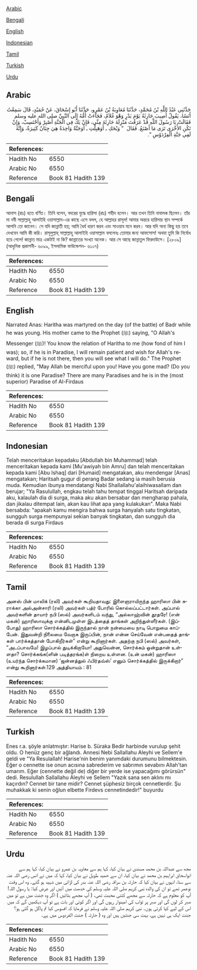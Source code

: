 [Arabic](#arabic)

[Bengali](#bengali)

[English](#english)

[Indonesian](#indonesian)

[Tamil](#tamil)

[Turkish](#turkish)

[Urdu](#urdu)

## Arabic


<div dir="rtl" lang="ar" style={{fontSize:'larger',backgroundColor:'#f8f9fa',padding:20}}>
حَدَّثَنِي عَبْدُ اللَّهِ بْنُ مُحَمَّدٍ، حَدَّثَنَا مُعَاوِيَةُ بْنُ عَمْرٍو، حَدَّثَنَا أَبُو إِسْحَاقَ، عَنْ حُمَيْدٍ، قَالَ سَمِعْتُ أَنَسًا، يَقُولُ أُصِيبَ حَارِثَةُ يَوْمَ بَدْرٍ وَهْوَ غُلاَمٌ، فَجَاءَتْ أُمُّهُ إِلَى النَّبِيِّ صلى الله عليه وسلم فَقَالَتْ يَا رَسُولَ اللَّهِ قَدْ عَرَفْتَ مَنْزِلَةَ حَارِثَةَ مِنِّي، فَإِنْ يَكُ فِي الْجَنَّةِ أَصْبِرْ وَأَحْتَسِبْ، وَإِنْ تَكُنِ الأُخْرَى تَرَى مَا أَصْنَعُ‏.‏ فَقَالَ ‏ "‏ وَيْحَكِ ـ أَوَهَبِلْتِ ـ أَوَجَنَّةٌ وَاحِدَةٌ هِيَ جِنَانٌ كَثِيرَةٌ، وَإِنَّهُ لَفِي جَنَّةِ الْفِرْدَوْسِ ‏"‏‏.‏
</div>
<div style={{backgroundColor:'#f8f9fa',padding:20, marginBottom: 10}}><table> <thead> <tr> <th>References:</th> <th></th> </tr> </thead> <tbody><tr><td>Hadith No</td><td>6550</td></tr><tr><td>Arabic No</td><td>6550</td></tr><tr><td>Reference</td><td>Book 81 Hadith 139</td></tr></tbody></table></div>

## Bengali


<div dir="ltr" lang="bn" style={{fontSize:'larger',backgroundColor:'#f8f9fa',padding:20}}>
আনাস (রাঃ) হতে বর্ণিত। তিনি বলেন, বদরের যুদ্ধে হারিসা (রাঃ) শহীদ হলেন। আর তখন তিনি নাবালক ছিলেন। তাঁর মা নবী সাল্লাল্লাহু আলাইহি ওয়াসাল্লাম-এর কাছে এসে বলল, হে আল্লাহর রাসূল! আমার অন্তরে হারিসার স্থান সম্পর্কে আপনি তো জানেন। সে যদি জান্নাতী হয়; আমি ধৈর্য ধারণ করব এবং সাওয়াব মনে করব। আর যদি অন্য কিছু হয় তবে দেখবেন আমি কী করি। রাসূলুল্লাহ্ সাল্লাল্লাহু আলাইহি ওয়াসাল্লাম বললেনঃ তোমার জন্য আফসোস! অথবা তুমি কি নির্বোধ হয়ে গেলে! জান্নাত মাত্র একটাই না কি? জান্নাতের সংখ্যা অনেক। আর সে আছে জান্নাতুল ফিরদাউসে। [২৮০৯] (আধুনিক প্রকাশনী- ৬০৯৯, ইসলামিক ফাউন্ডেশন- ৬১০৭)
</div>
<div style={{backgroundColor:'#f8f9fa',padding:20, marginBottom: 10}}><table> <thead> <tr> <th>References:</th> <th></th> </tr> </thead> <tbody><tr><td>Hadith No</td><td>6550</td></tr><tr><td>Arabic No</td><td>6550</td></tr><tr><td>Reference</td><td>Book 81 Hadith 139</td></tr></tbody></table></div>

## English


<div dir="ltr" lang="en" style={{fontSize:'larger',backgroundColor:'#f8f9fa',padding:20}}>
Narrated Anas: Haritha was martyred on the day (of the battle) of Badr while he was young. His mother came to the Prophet (ﷺ) saying, "O Allah's Messenger (ﷺ)! You know the relation of Haritha to me (how fond of him I was); so, if he is in Paradise, I will remain patient and wish for Allah's reward, but if he is not there, then you will see what I will do." The Prophet (ﷺ) replied, "May Allah be merciful upon you! Have you gone mad? (Do you think) it is one Paradise? There are many Paradises and he is in the (most superior) Paradise of Al-Firdaus
</div>
<div style={{backgroundColor:'#f8f9fa',padding:20, marginBottom: 10}}><table> <thead> <tr> <th>References:</th> <th></th> </tr> </thead> <tbody><tr><td>Hadith No</td><td>6550</td></tr><tr><td>Arabic No</td><td>6550</td></tr><tr><td>Reference</td><td>Book 81 Hadith 139</td></tr></tbody></table></div>

## Indonesian


<div dir="ltr" lang="id" style={{fontSize:'larger',backgroundColor:'#f8f9fa',padding:20}}>
Telah menceritakan kepadaku [Abdullah bin Muhammad] telah menceritakan kepada kami [Mu'awiyah bin Amru] dan telah menceritakan kepada kami [Abu Ishaq] dari [Humaid] mengatakan, aku mendengar [Anas] mengatakan; Haritsah gugur di perang Badar sedang ia masih berusia muda. Kemudian ibunya mendatangi Nabi Shallallahu'alaihiwasallam dan berujar; "Ya Rasulullah, engkau telah tahu tempat tinggal Haritsah daripada aku, kalaulah dia di surga, maka aku akan bersabar dan mengharap pahala, dan jikalau ditempat lain, akan kau lihat apa yang kulakukan". Maka Nabi bersabda: "apakah kamu mengira bahwa surga hanyalah satu tingkatan, sungguh surga mempunyai sekian banyak tingkatan, dan sungguh dia berada di surga Firdaus
</div>
<div style={{backgroundColor:'#f8f9fa',padding:20, marginBottom: 10}}><table> <thead> <tr> <th>References:</th> <th></th> </tr> </thead> <tbody><tr><td>Hadith No</td><td>6550</td></tr><tr><td>Arabic No</td><td>6550</td></tr><tr><td>Reference</td><td>Book 81 Hadith 139</td></tr></tbody></table></div>

## Tamil


<div dir="ltr" lang="ta" style={{fontSize:'larger',backgroundColor:'#f8f9fa',padding:20}}>
அனஸ் பின் மாலிக் (ரலி) அவர்கள் கூறியதாவது: இளைஞராயிருந்த ஹாரிஸா பின் சுராக்கா அல்அன்சாரி (ரலி) அவர்கள் பத்ர் போரில் கொல்லப்பட்டார்கள். அப்பால் அவர்களின் தாயார் நபி (ஸல்) அவர்களிடம் வந்து, “அல்லாஹ்வின் தூதரே! (என் மகன்) ஹாரிஸாவுக்கு என்னிடமுள்ள இடத்தைத் தாங்கள் அறிந்துள்ளீர்கள். (இப்போது) ஹாரிஸா சொர்க்கத்தில் இருந்தால் நான் நன்மையை நாடி பொறுமை காப்பேன். இதுவன்றி நிலைமை வேறாக இருப்பின், நான் என்ன செய்வேன் என்பதைத் தாங்கள் பார்க்கத்தான் போகிறீர்கள்” என்று கூறினார்கள். அதற்கு நபி (ஸல்) அவர்கள், “அடப்பாவமே! இழப்பால் துடிக்கிறாயோ! அதுவென்ன, சொர்க்கம் ஒன்றுதான் உள்ளதா? சொர்க்கங்க(ளின் படித்தரங்க)ள் நிறைய உள்ளன. (உன் மகன்) ஹாரிஸா (உயர்ந்த சொர்க்கமான) ‘ஜன்னத்துல் ஃபிர்தவ்ஸ்’ எனும் சொர்க்கத்தில் இருக்கிறார்” என்று கூறினார்கள்.129 அத்தியாயம் : 81
</div>
<div style={{backgroundColor:'#f8f9fa',padding:20, marginBottom: 10}}><table> <thead> <tr> <th>References:</th> <th></th> </tr> </thead> <tbody><tr><td>Hadith No</td><td>6550</td></tr><tr><td>Arabic No</td><td>6550</td></tr><tr><td>Reference</td><td>Book 81 Hadith 139</td></tr></tbody></table></div>

## Turkish


<div dir="ltr" lang="tr" style={{fontSize:'larger',backgroundColor:'#f8f9fa',padding:20}}>
Enes r.a. şöyle anlatmıştır: Harise b. Süraka Bedir harbinde vurulup şehit oldu. O henüz genç bir ağlandı. Annesi Nebi Sallallahu Aleyhi ve Sellem'e geldi ve "Ya Resulallah! Harise'nin benim yanımdaki durumunu bilmektesin. Eğer o cennette ise onun acısına sabrederim ve sabrımın sevabını Allah'tan umarım. Eğer (cennette değil de) diğer bir yerde ise yapacağımı görürsün" dedi. Resulullah Sallallahu Aleyhi ve Sellem "Yazık sana sen aklını mı kaçırdın? Cennet bir tane midir? Cennet şüphesiz birçok cennetlerdir. Şu muhakkak ki senin oğlun elbette Firdevs cennetindedir!" buyurdu
</div>
<div style={{backgroundColor:'#f8f9fa',padding:20, marginBottom: 10}}><table> <thead> <tr> <th>References:</th> <th></th> </tr> </thead> <tbody><tr><td>Hadith No</td><td>6550</td></tr><tr><td>Arabic No</td><td>6550</td></tr><tr><td>Reference</td><td>Book 81 Hadith 139</td></tr></tbody></table></div>

## Urdu


<div dir="rtl" lang="ur" style={{fontSize:'larger',backgroundColor:'#f8f9fa',padding:20}}>
مجھ سے عبداللہ بن محمد مسندی نے بیان کیا، کہا ہم سے معاویہ بن عمرو نے بیان کیا، کہا ہم سے ابواسحاق ابراہیم بن محمد نے بیان کیا، ان سے حمید طویل نے بیان کیا، کہا کہ میں نے انس رضی اللہ عنہ سے سنا، انہوں نے بیان کیا کہ حارثہ بن سراقہ رضی اللہ عنہ بدر کی لڑائی میں شہید ہو گئے۔ وہ اس وقت نوعمر تھے تو ان کی والدہ نبی کریم صلی اللہ علیہ وسلم کی خدمت میں آئیں اور عرض کیا: یا رسول اللہ! آپ کو معلوم ہے کہ حارثہ سے مجھے کتنی محبت تھی، ( آپ مجھے بتائیں ) اگر وہ جنت میں ہے تو میں صبر کر لوں گی اور صبر پر ثواب کی امیدوار رہوں گی اور اگر کوئی اور بات ہے تو آپ دیکھیں گے کہ میں اس کے لیے کیا کرتی ہوں۔ نبی کریم صلی اللہ علیہ وسلم نے فرمایا کہ افسوس کیا تم پاگل ہو گئی ہو؟ جنت ایک ہی نہیں ہے، بہت سی جنتیں ہیں اور وہ ( حارثہ ) جنت الفردوس میں ہے۔
</div>
<div style={{backgroundColor:'#f8f9fa',padding:20, marginBottom: 10}}><table> <thead> <tr> <th>References:</th> <th></th> </tr> </thead> <tbody><tr><td>Hadith No</td><td>6550</td></tr><tr><td>Arabic No</td><td>6550</td></tr><tr><td>Reference</td><td>Book 81 Hadith 139</td></tr></tbody></table></div>